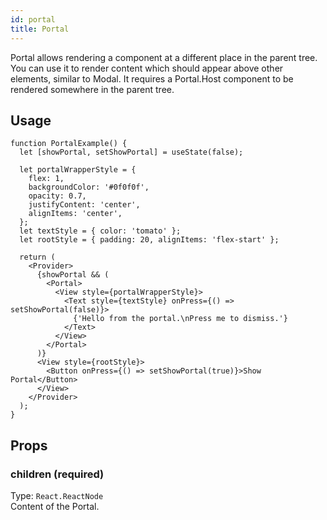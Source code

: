 ```yaml
---
id: portal
title: Portal
---
```


Portal allows rendering a component at a different place in the parent tree. You can use it to render content which should appear above other elements, similar to Modal. It requires a Portal.Host component to be rendered somewhere in the parent tree.

## Usage

```tsx live
function PortalExample() {
  let [showPortal, setShowPortal] = useState(false);

  let portalWrapperStyle = {
    flex: 1,
    backgroundColor: '#0f0f0f',
    opacity: 0.7,
    justifyContent: 'center',
    alignItems: 'center',
  };
  let textStyle = { color: 'tomato' };
  let rootStyle = { padding: 20, alignItems: 'flex-start' };

  return (
    <Provider>
      {showPortal && (
        <Portal>
          <View style={portalWrapperStyle}>
            <Text style={textStyle} onPress={() => setShowPortal(false)}>
              {'Hello from the portal.\nPress me to dismiss.'}
            </Text>
          </View>
        </Portal>
      )}
      <View style={rootStyle}>
        <Button onPress={() => setShowPortal(true)}>Show Portal</Button>
      </View>
    </Provider>
  );
}
```

## Props

### children (required)

Type: `React.ReactNode`  
Content of the Portal.
